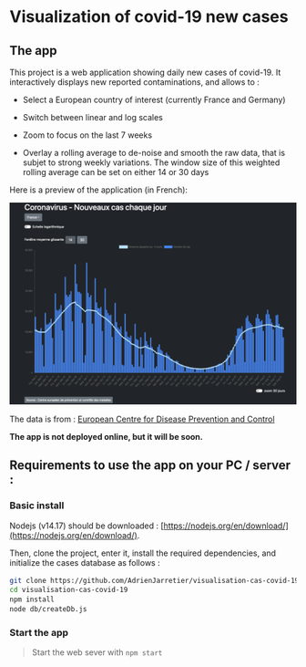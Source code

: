 # Visualization of covid-19 new cases


## The app

This project is a web application showing daily new cases of covid-19.
It interactively displays new reported contaminations, and allows to :

+ Select a European country of interest (currently France and Germany)

+ Switch between linear and log scales

+ Zoom to focus on the last 7 weeks

+ Overlay a rolling average to de-noise and smooth the raw data, that is subjet to strong weekly variations. The window size of this weighted rolling average can be set on either 14 or 30 days

Here is a preview of the application (in French):

![App screenshot](/public/images/App_preview.png)

The data is from :
[European Centre for Disease Prevention and Control](https://www.ecdc.europa.eu/en/publications-data/data-daily-new-cases-covid-19-eueea-country)


**The app is not deployed online, but it will be soon.**


## Requirements to use the app on your PC / server :

### Basic install

Nodejs (v14.17) should be downloaded : [https://nodejs.org/en/download/](https://nodejs.org/en/download/).

Then, clone the project, enter it, install the required dependencies, and initialize the cases database as follows :

```bash
git clone https://github.com/AdrienJarretier/visualisation-cas-covid-19.git
cd visualisation-cas-covid-19
npm install
node db/createDb.js
```
<!-- 
### Adding telegram notifications

If you intend to use the telegram bot feature to send daily notifications, you have to enable it in `localConfig.json`, AND you need a telegram bot to send notifications to clients [https://core.telegram.org/bots](https://core.telegram.org/bots).

If `telegram-notifications-bot-controler` is enabled in `localConfig.json` you need to set up the database for registering telegram clients :

```bash
node telegram-notifications-bot-controler/createDb.js
``` -->

### Start the app

> Start the web sever with `npm start`

